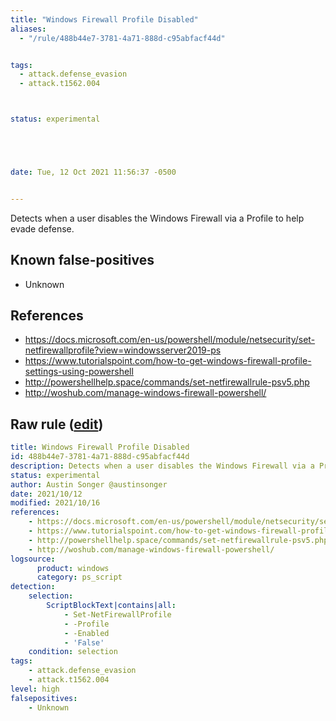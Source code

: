 ```yaml
---
title: "Windows Firewall Profile Disabled"
aliases:
  - "/rule/488b44e7-3781-4a71-888d-c95abfacf44d"


tags:
  - attack.defense_evasion
  - attack.t1562.004



status: experimental





date: Tue, 12 Oct 2021 11:56:37 -0500


---
```


Detects when a user disables the Windows Firewall via a Profile to help evade defense.

<!--more-->


## Known false-positives

* Unknown



## References

* https://docs.microsoft.com/en-us/powershell/module/netsecurity/set-netfirewallprofile?view=windowsserver2019-ps
* https://www.tutorialspoint.com/how-to-get-windows-firewall-profile-settings-using-powershell
* http://powershellhelp.space/commands/set-netfirewallrule-psv5.php
* http://woshub.com/manage-windows-firewall-powershell/


## Raw rule ([edit](https://github.com/SigmaHQ/sigma/edit/master/rules/windows/powershell/powershell_script/posh_ps_windows_firewall_profile_disabled.yml))
```yaml
title: Windows Firewall Profile Disabled
id: 488b44e7-3781-4a71-888d-c95abfacf44d
description: Detects when a user disables the Windows Firewall via a Profile to help evade defense.
status: experimental
author: Austin Songer @austinsonger
date: 2021/10/12
modified: 2021/10/16
references:
    - https://docs.microsoft.com/en-us/powershell/module/netsecurity/set-netfirewallprofile?view=windowsserver2019-ps
    - https://www.tutorialspoint.com/how-to-get-windows-firewall-profile-settings-using-powershell
    - http://powershellhelp.space/commands/set-netfirewallrule-psv5.php
    - http://woshub.com/manage-windows-firewall-powershell/
logsource:
      product: windows
      category: ps_script
detection: 
    selection:
        ScriptBlockText|contains|all:
            - Set-NetFirewallProfile
            - -Profile
            - -Enabled
            - 'False'
    condition: selection
tags:
    - attack.defense_evasion
    - attack.t1562.004
level: high
falsepositives:
    - Unknown

```
